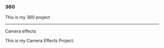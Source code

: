 ### 360

This is my 360 project

 <script src="//360.vizor.io/scripts/embed.js" data-vizorurl="https://360.vizor.io/embed/v/n8bnn" ></script>
 
 ***

Camera effects 

This is my Camera Effects Project.
